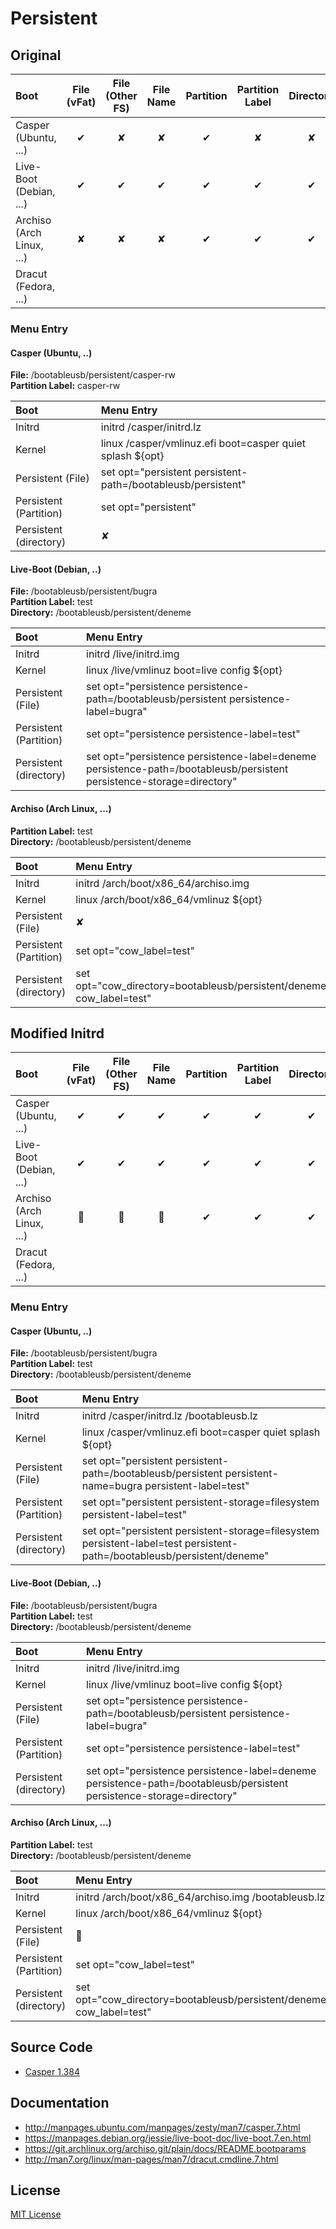 # Persistent

## Original

| Boot | File (vFat) | File (Other FS) | File Name | Partition | Partition Label | Directory |
| :----- | :-----------: | :-------------: | :------------: | :---------: | :-----------------: | :-----------: |
| Casper (Ubuntu, ...) | &#x2714; | &#x2718;  | &#x2718; | &#x2714;  | &#x2718;  | &#x2718; |
| Live-Boot (Debian, ...) | &#x2714; | &#x2714; | &#x2714; | &#x2714; | &#x2714; | &#x2714; |
| Archiso (Arch Linux, ...) | &#x2718; | &#x2718; | &#x2718; | &#x2714; | &#x2714; | &#x2714; |
| Dracut (Fedora, ...) | &nbsp; | &nbsp; | &nbsp; | &nbsp; | &nbsp; | &nbsp; |


### Menu Entry

#### Casper (Ubuntu, ..)

**File:** /bootableusb/persistent/casper-rw  
**Partition Label:** casper-rw  

| Boot | Menu Entry |
| :----- | :----------- |
| Initrd | initrd /casper/initrd.lz |
| Kernel | linux /casper/vmlinuz.efi boot=casper quiet splash  ${opt} |
| Persistent (File) | set opt="persistent persistent-path=/bootableusb/persistent" |
| Persistent (Partition) | set opt="persistent" |
| Persistent (directory) | &#x2718; |

#### Live-Boot (Debian, ..)

**File:** /bootableusb/persistent/bugra  
**Partition Label:** test  
**Directory:** /bootableusb/persistent/deneme  

| Boot | Menu Entry |
| :----- | :----------- |
| Initrd | initrd /live/initrd.img |
| Kernel | linux /live/vmlinuz boot=live config  ${opt} |
| Persistent (File) | set opt="persistence persistence-path=/bootableusb/persistent persistence-label=bugra"  |
| Persistent (Partition) | set opt="persistence persistence-label=test" |
| Persistent (directory) | set opt="persistence persistence-label=deneme persistence-path=/bootableusb/persistent persistence-storage=directory" |

#### Archiso (Arch Linux, ...)

**Partition Label:** test  
**Directory:** /bootableusb/persistent/deneme  

| Boot | Menu Entry |
| :----- | :----------- |
| Initrd | initrd /arch/boot/x86_64/archiso.img |
| Kernel | linux /arch/boot/x86_64/vmlinuz  ${opt} |
| Persistent (File) | &#x2718;  |
| Persistent (Partition) | set opt="cow_label=test" |
| Persistent (directory) | set opt="cow_directory=bootableusb/persistent/deneme cow_label=test" |

## Modified Initrd

| Boot | File (vFat) | File (Other FS) | File Name | Partition | Partition Label | Directory |
| :----- | :-----------: | :-------------: | :------------: | :---------: | :-----------------: | :-----------: |
| Casper (Ubuntu, ...) | &#x2714; | &#x2714;  | &#x2714; | &#x2714;  | &#x2714;  | &#x2714; |
| Live-Boot (Debian, ...) | &#x2714; | &#x2714; | &#x2714; | &#x2714; | &#x2714; | &#x2714; |
| Archiso (Arch Linux, ...) | &#x1F528; | &#x1F528; | &#x1F528; | &#x2714; | &#x2714; | &#x2714; |
| Dracut (Fedora, ...) | &nbsp; | &nbsp; | &nbsp; | &nbsp; | &nbsp; | &nbsp; |

### Menu Entry

#### Casper (Ubuntu, ..)

**File:** /bootableusb/persistent/bugra  
**Partition Label:** test  
**Directory:** /bootableusb/persistent/deneme  

| Boot | Menu Entry |
| :----- | :----------- |
| Initrd | initrd /casper/initrd.lz /bootableusb.lz |
| Kernel | linux /casper/vmlinuz.efi boot=casper quiet splash  ${opt} |
| Persistent (File) | set opt="persistent  persistent-path=/bootableusb/persistent persistent-name=bugra persistent-label=test" |
| Persistent (Partition) | set opt="persistent persistent-storage=filesystem persistent-label=test" |
| Persistent (directory) | set opt="persistent persistent-storage=filesystem persistent-label=test persistent-path=/bootableusb/persistent/deneme" |

#### Live-Boot (Debian, ..)

**File:** /bootableusb/persistent/bugra  
**Partition Label:** test  
**Directory:** /bootableusb/persistent/deneme  

| Boot | Menu Entry |
| :----- | :----------- |
| Initrd | initrd /live/initrd.img |
| Kernel | linux /live/vmlinuz boot=live config  ${opt} |
| Persistent (File) | set opt="persistence persistence-path=/bootableusb/persistent persistence-label=bugra"  |
| Persistent (Partition) | set opt="persistence persistence-label=test" |
| Persistent (directory) | set opt="persistence persistence-label=deneme persistence-path=/bootableusb/persistent persistence-storage=directory" |

#### Archiso (Arch Linux, ...)

**Partition Label:** test  
**Directory:** /bootableusb/persistent/deneme  

| Boot | Menu Entry |
| :----- | :----------- |
| Initrd | initrd /arch/boot/x86_64/archiso.img /bootableusb.lz |
| Kernel | linux /arch/boot/x86_64/vmlinuz  ${opt} |
| Persistent (File) | &#x1F528;  |
| Persistent (Partition) | set opt="cow_label=test" |
| Persistent (directory) | set opt="cow_directory=bootableusb/persistent/deneme cow_label=test" |

## Source Code

- [Casper 1.384](https://launchpad.net/ubuntu/+source/casper/1.384)

## Documentation

- <http://manpages.ubuntu.com/manpages/zesty/man7/casper.7.html>
- <https://manpages.debian.org/jessie/live-boot-doc/live-boot.7.en.html>
- <https://git.archlinux.org/archiso.git/plain/docs/README.bootparams>
- <http://man7.org/linux/man-pages/man7/dracut.cmdline.7.html>

## License

[MIT License](https://github.com/bugra9/persistent/blob/master/LICENSE)
